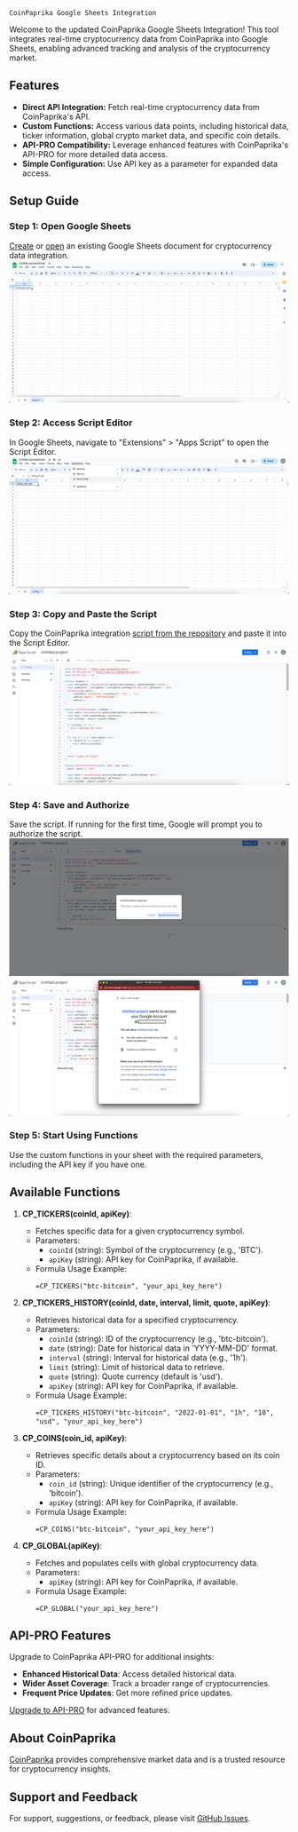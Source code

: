 ```
CoinPaprika Google Sheets Integration
```

Welcome to the updated CoinPaprika Google Sheets Integration! This tool integrates real-time cryptocurrency data from CoinPaprika into Google Sheets, enabling advanced tracking and analysis of the cryptocurrency market.

## Features

- **Direct API Integration:** Fetch real-time cryptocurrency data from CoinPaprika's API.
- **Custom Functions:** Access various data points, including historical data, ticker information, global crypto market data, and specific coin details.
- **API-PRO Compatibility:** Leverage enhanced features with CoinPaprika's API-PRO for more detailed data access.
- **Simple Configuration:** Use API key as a parameter for expanded data access.

## Setup Guide

### Step 1: Open Google Sheets

[Create](https://sheet.new/) or [open](https://drive.google.com/) an existing Google Sheets document for cryptocurrency data integration.
![Step 1](screenshots/step1.png)

### Step 2: Access Script Editor

In Google Sheets, navigate to "Extensions" > "Apps Script" to open the Script Editor.
![Step 2](screenshots/step2.png)

### Step 3: Copy and Paste the Script
Copy the CoinPaprika integration [script from the repository](https://raw.githubusercontent.com/coinpaprika/coinpaprika-google-sheet/main/script.gs) and paste it into the Script Editor.
![Step 3](screenshots/step3.png)

### Step 4: Save and Authorize

Save the script. If running for the first time, Google will prompt you to authorize the script.
![Step 4-1](screenshots/step4-1.png)
![Step 4-2](screenshots/step4-2.png)

### Step 5: Start Using Functions

Use the custom functions in your sheet with the required parameters, including the API key if you have one.

## Available Functions

1. **CP_TICKERS(coinId, apiKey)**:
   - Fetches specific data for a given cryptocurrency symbol.
   - Parameters:
      - `coinId` (string): Symbol of the cryptocurrency (e.g., 'BTC').
      - `apiKey` (string): API key for CoinPaprika, if available.
   - Formula Usage Example:
     ```excel
     =CP_TICKERS("btc-bitcoin", "your_api_key_here")
     ```

2. **CP_TICKERS_HISTORY(coinId, date, interval, limit, quote, apiKey)**:
   - Retrieves historical data for a specified cryptocurrency.
   - Parameters:
      - `coinId` (string): ID of the cryptocurrency (e.g., 'btc-bitcoin').
      - `date` (string): Date for historical data in 'YYYY-MM-DD' format.
      - `interval` (string): Interval for historical data (e.g., '1h').
      - `limit` (string): Limit of historical data to retrieve.
      - `quote` (string): Quote currency (default is 'usd').
      - `apiKey` (string): API key for CoinPaprika, if available.
   - Formula Usage Example:
     ```excel
     =CP_TICKERS_HISTORY("btc-bitcoin", "2022-01-01", "1h", "10", "usd", "your_api_key_here")
     ```

3. **CP_COINS(coin_id, apiKey)**:
   - Retrieves specific details about a cryptocurrency based on its coin ID.
   - Parameters:
      - `coin_id` (string): Unique identifier of the cryptocurrency (e.g., 'bitcoin').
      - `apiKey` (string): API key for CoinPaprika, if available.
   - Formula Usage Example:
     ```excel
     =CP_COINS("btc-bitcoin", "your_api_key_here")
     ```

4. **CP_GLOBAL(apiKey)**:
   - Fetches and populates cells with global cryptocurrency data.
   - Parameters:
      - `apiKey` (string): API key for CoinPaprika, if available.
   - Formula Usage Example:
     ```excel
     =CP_GLOBAL("your_api_key_here")
     ```

## API-PRO Features

Upgrade to CoinPaprika API-PRO for additional insights:
- **Enhanced Historical Data**: Access detailed historical data.
- **Wider Asset Coverage**: Track a broader range of cryptocurrencies.
- **Frequent Price Updates**: Get more refined price updates.

[Upgrade to API-PRO](https://coinpaprika.com/api) for advanced features.

## About CoinPaprika

[CoinPaprika](https://coinpaprika.com) provides comprehensive market data and is a trusted resource for cryptocurrency insights.

## Support and Feedback

For support, suggestions, or feedback, please visit [GitHub Issues](https://github.com/your-repo-link).
